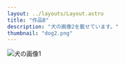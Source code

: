 ```yaml
---
layout: ../layouts/Layout.astro
title: "作品B"
description: "犬の画像2を載せています。"
thumbnail: "dog2.png"
---
```


![犬の画像1](/images/dog2.png)
